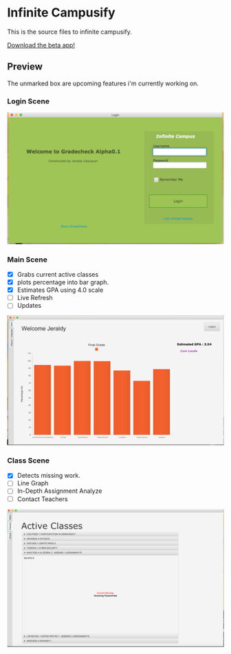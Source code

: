 # Infinite Campusify
This is the source files to infinite campusify.<br>

[Download the beta app!](https://caslabs.github.io/gradecheck-web/pages/index.html)
## Preview
The unmarked box are upcoming features i'm currently working on.
### Login Scene
![Alt text](login.png?raw=true "Login")</br>

### Main Scene <br>
- [X] Grabs current active classes
- [X] plots percentage into bar graph. 
- [X] Estimates GPA using 4.0 scale
- [ ] Live Refresh
- [ ] Updates

![Alt text](main.png?raw=true "Main")</br>
### Class Scene <br>
- [X] Detects missing work. 
- [ ] Line Graph 
- [ ] In-Depth Assignment Analyze
- [ ] Contact Teachers

![Alt text](class.png?raw=true "Classes")</br>
